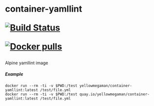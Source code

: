 # container-yamllint <p><a href="https://github.com/yellowmegaman/container-yamllint/actions"><img src="https://github.com/yellowmegaman/container-yamllint/workflows/container/badge.svg" alt="Build Status"></a><a href="https://hub.docker.com/r/yellowmegaman/container-yamllint"></p><p><img src="https://img.shields.io/docker/pulls/yellowmegaman/container-yamllint?style=flat-square" alt="Docker pulls"></a></p>

Alpine yamllint image

##### Example
```
docker run --rm -ti -v $PWD:/test yellowmegaman/container-yamllint:latest /test/file.yml
docker run --rm -ti -v $PWD:/test quay.io/yellowmegaman/container-yamllint:latest /test/file.yml
```
